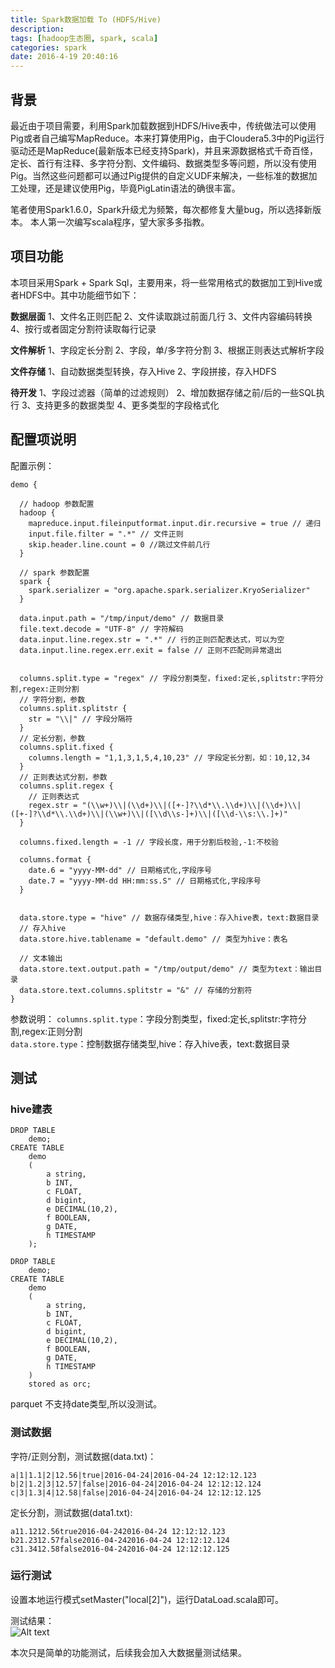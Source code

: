 ```yaml
---
title: Spark数据加载 To (HDFS/Hive)
description: 
tags: [hadoop生态圈, spark, scala]
categories: spark
date: 2016-4-19 20:40:16
---
```


## 背景

最近由于项目需要，利用Spark加载数据到HDFS/Hive表中，传统做法可以使用Pig或者自己编写MapReduce。本来打算使用Pig，由于Cloudera5.3中的Pig运行驱动还是MapReduce(最新版本已经支持Spark)，并且来源数据格式千奇百怪，定长、首行有注释、多字符分割、文件编码、数据类型多等问题，所以没有使用Pig。当然这些问题都可以通过Pig提供的自定义UDF来解决，一些标准的数据加工处理，还是建议使用Pig，毕竟PigLatin语法的确很丰富。

笔者使用Spark1.6.0，Spark升级尤为频繁，每次都修复大量bug，所以选择新版本。
本人第一次编写scala程序，望大家多多指教。


## 项目功能

本项目采用Spark + Spark Sql，主要用来，将一些常用格式的数据加工到Hive或者HDFS中。其中功能细节如下：

**数据层面**
1、文件名正则匹配
2、文件读取跳过前面几行
3、文件内容编码转换
4、按行或者固定分割符读取每行记录


**文件解析**
1、字段定长分割
2、字段，单/多字符分割
3、根据正则表达式解析字段

**文件存储**
1、自动数据类型转换，存入Hive
2、字段拼接，存入HDFS


**待开发**
1、字段过滤器（简单的过滤规则）
2、增加数据存储之前/后的一些SQL执行
3、支持更多的数据类型
4、更多类型的字段格式化

## 配置项说明

配置示例：
```
demo {

  // hadoop 参数配置
  hadoop {
    mapreduce.input.fileinputformat.input.dir.recursive = true // 递归
    input.file.filter = ".*" // 文件正则
    skip.header.line.count = 0 //跳过文件前几行
  }

  // spark 参数配置
  spark {
    spark.serializer = "org.apache.spark.serializer.KryoSerializer"
  }

  data.input.path = "/tmp/input/demo" // 数据目录
  file.text.decode = "UTF-8" // 字符解码
  data.input.line.regex.str = ".*" // 行的正则匹配表达式，可以为空
  data.input.line.regex.err.exit = false // 正则不匹配则异常退出


  columns.split.type = "regex" // 字段分割类型，fixed:定长,splitstr:字符分割,regex:正则分割
  // 字符分割，参数
  columns.split.splitstr {
    str = "\\|" // 字段分隔符
  }
  // 定长分割，参数
  columns.split.fixed {
    columns.length = "1,1,3,1,5,4,10,23" // 字段定长分割，如：10,12,34
  }
  // 正则表达式分割，参数
  columns.split.regex {
    // 正则表达式
    regex.str = "(\\w+)\\|(\\d+)\\|([+-]?\\d*\\.\\d+)\\|(\\d+)\\|([+-]?\\d*\\.\\d+)\\|(\\w+)\\|([\\d\\s-]+)\\|([\\d-\\s:\\.]+)"
  }

  columns.fixed.length = -1 // 字段长度，用于分割后校验,-1:不校验

  columns.format {
    date.6 = "yyyy-MM-dd" // 日期格式化,字段序号
    date.7 = "yyyy-MM-dd HH:mm:ss.S" // 日期格式化,字段序号
  }


  data.store.type = "hive" // 数据存储类型,hive：存入hive表，text:数据目录
  // 存入hive
  data.store.hive.tablename = "default.demo" // 类型为hive：表名

  // 文本输出
  data.store.text.output.path = "/tmp/output/demo" // 类型为text：输出目录
  data.store.text.columns.splitstr = "&" // 存储的分割符
}
```

参数说明：
`columns.split.type`：字段分割类型，fixed:定长,splitstr:字符分割,regex:正则分割</br>
`data.store.type`：控制数据存储类型,hive：存入hive表，text:数据目录

## 测试

### hive建表
```
DROP TABLE
    demo;
CREATE TABLE
    demo
    (
        a string,
        b INT,
        c FLOAT,
        d bigint,
        e DECIMAL(10,2),
        f BOOLEAN,
        g DATE,
        h TIMESTAMP
    );

DROP TABLE
    demo;
CREATE TABLE
    demo
    (
        a string,
        b INT,
        c FLOAT,
        d bigint,
        e DECIMAL(10,2),
        f BOOLEAN,
        g DATE,
        h TIMESTAMP
    )
    stored as orc;
```
parquet 不支持date类型,所以没测试。

### 测试数据

字符/正则分割，测试数据(data.txt)：
```
a|1|1.1|2|12.56|true|2016-04-24|2016-04-24 12:12:12.123
b|2|1.2|3|12.57|false|2016-04-24|2016-04-24 12:12:12.124
c|3|1.3|4|12.58|false|2016-04-24|2016-04-24 12:12:12.125
```
定长分割，测试数据(data1.txt):
```
a11.1212.56true2016-04-242016-04-24 12:12:12.123
b21.2312.57false2016-04-242016-04-24 12:12:12.124
c31.3412.58false2016-04-242016-04-24 12:12:12.125
```

### 运行测试

设置本地运行模式setMaster("local[2]")，运行DataLoad.scala即可。

测试结果：</br>
![Alt text](http://7xoqbc.com1.z0.glb.clouddn.com/hadoop-spark-sql-demo-sel.png)


本次只是简单的功能测试，后续我会加入大数据量测试结果。